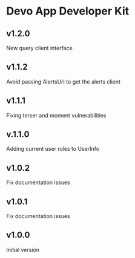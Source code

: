 # Devo App Developer Kit

## v1.2.0

New query client interface

## v1.1.2

Avoid passing AlertsUrl to get the alerts client

## v1.1.1

Fixing terser and moment vulnerabilities

## v.1.1.0

Adding current user roles to UserInfo

## v1.0.2

Fix documentation issues

## v1.0.1

Fix documentation issues

## v1.0.0

Initial version